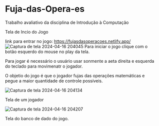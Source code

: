 # Fuja-das-Opera-es
Trabalho avaliativo da disciplina de Introdução à Computação


Tela de Incio do Jogo

link para entrar no jogo: https://fujasdasoperacoes.netlify.app/
![Captura de tela 2024-04-16 204045](https://github.com/ConradoMauricio/Fuja-das-Opera-es/assets/164427898/a1fef4b6-4ad2-42f1-8dc8-ace2786eea64)
Para iniciar o jogo clique com o botão esquerdo do mouse no play da tela.


Para jogar é necessário o usuário usar sonmente a aeta direita e esquerda do teclado para movimenatr o jogador.


O objetio do jogo é que o jogador fujas das operações matemáticas e pegue a maior quantidade de controle possíveis.

![Captura de tela 2024-04-16 204134](https://github.com/ConradoMauricio/Fuja-das-Opera-es/assets/164427898/45e2da72-96ce-4a7b-b494-beae19c551c6)


Tela de um jogador 


![Captura de tela 2024-04-16 204207](https://github.com/ConradoMauricio/Fuja-das-Opera-es/assets/164427898/db2d5c5d-e031-4418-881e-bbe1a228a145)


Tela do banco de dado do jogo.



